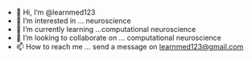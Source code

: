 - 👋 Hi, I’m @learnmed123
- 👀 I’m interested in ... neuroscience
- 🌱 I’m currently learning ...computational neuroscience
- 💞️ I’m looking to collaborate on ... computational neuroscience
- 📫 How to reach me ... send a message on learnmed123@gmail.com

<!---
learnmed123/learnmed123 is a ✨ special ✨ repository because its `README.md` (this file) appears on your GitHub profile.
You can click the Preview link to take a look at your changes.
--->
